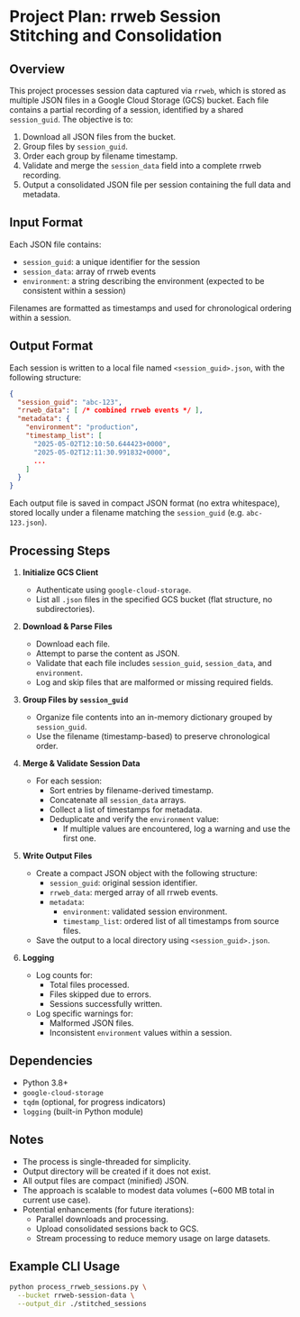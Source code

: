 # Project Plan: rrweb Session Stitching and Consolidation

## Overview

This project processes session data captured via `rrweb`, which is stored as multiple JSON files in a Google Cloud Storage (GCS) bucket. Each file contains a partial recording of a session, identified by a shared `session_guid`. The objective is to:

1. Download all JSON files from the bucket.
2. Group files by `session_guid`.
3. Order each group by filename timestamp.
4. Validate and merge the `session_data` field into a complete rrweb recording.
5. Output a consolidated JSON file per session containing the full data and metadata.

## Input Format

Each JSON file contains:
- `session_guid`: a unique identifier for the session
- `session_data`: array of rrweb events
- `environment`: a string describing the environment (expected to be consistent within a session)

Filenames are formatted as timestamps and used for chronological ordering within a session.

## Output Format

Each session is written to a local file named `<session_guid>.json`, with the following structure:

```json
{
  "session_guid": "abc-123",
  "rrweb_data": [ /* combined rrweb events */ ],
  "metadata": {
    "environment": "production",
    "timestamp_list": [
      "2025-05-02T12:10:50.644423+0000",
      "2025-05-02T12:11:30.991832+0000",
      ...
    ]
  }
}
```

Each output file is saved in compact JSON format (no extra whitespace), stored locally under a filename matching the `session_guid` (e.g. `abc-123.json`).

## Processing Steps

1. **Initialize GCS Client**
   - Authenticate using `google-cloud-storage`.
   - List all `.json` files in the specified GCS bucket (flat structure, no subdirectories).

2. **Download & Parse Files**
   - Download each file.
   - Attempt to parse the content as JSON.
   - Validate that each file includes `session_guid`, `session_data`, and `environment`.
   - Log and skip files that are malformed or missing required fields.

3. **Group Files by `session_guid`**
   - Organize file contents into an in-memory dictionary grouped by `session_guid`.
   - Use the filename (timestamp-based) to preserve chronological order.

4. **Merge & Validate Session Data**
   - For each session:
     - Sort entries by filename-derived timestamp.
     - Concatenate all `session_data` arrays.
     - Collect a list of timestamps for metadata.
     - Deduplicate and verify the `environment` value:
       - If multiple values are encountered, log a warning and use the first one.

5. **Write Output Files**
   - Create a compact JSON object with the following structure:
     - `session_guid`: original session identifier.
     - `rrweb_data`: merged array of all rrweb events.
     - `metadata`:
       - `environment`: validated session environment.
       - `timestamp_list`: ordered list of all timestamps from source files.
   - Save the output to a local directory using `<session_guid>.json`.

6. **Logging**
   - Log counts for:
     - Total files processed.
     - Files skipped due to errors.
     - Sessions successfully written.
   - Log specific warnings for:
     - Malformed JSON files.
     - Inconsistent `environment` values within a session.

## Dependencies

- Python 3.8+
- `google-cloud-storage`
- `tqdm` (optional, for progress indicators)
- `logging` (built-in Python module)

## Notes

- The process is single-threaded for simplicity.
- Output directory will be created if it does not exist.
- All output files are compact (minified) JSON.
- The approach is scalable to modest data volumes (~600 MB total in current use case).
- Potential enhancements (for future iterations):
  - Parallel downloads and processing.
  - Upload consolidated sessions back to GCS.
  - Stream processing to reduce memory usage on large datasets.

## Example CLI Usage

```bash
python process_rrweb_sessions.py \
  --bucket rrweb-session-data \
  --output_dir ./stitched_sessions
```

